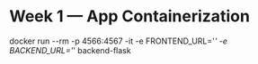# Week 1 — App Containerization

docker run --rm -p 4566:4567 -it -e FRONTEND_URL='*' -e BACKEND_URL='*' backend-flask
